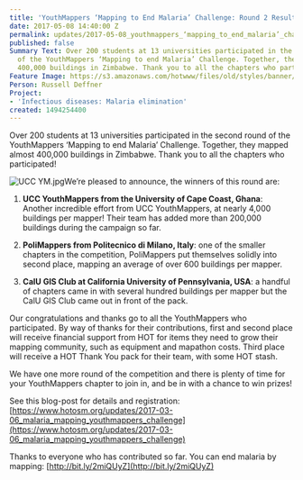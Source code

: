 ```yaml
---
title: 'YouthMappers ‘Mapping to End Malaria’ Challenge: Round 2 Results'
date: 2017-05-08 14:40:00 Z
permalink: updates/2017-05-08_youthmappers_‘mapping_to_end_malaria’_challenge_round_2_results
published: false
Summary Text: Over 200 students at 13 universities participated in the second round
  of the YouthMappers ‘Mapping to end Malaria’ Challenge. Together, they mapped almost
  400,000 buildings in Zimbabwe. Thank you to all the chapters who participated!
Feature Image: https://s3.amazonaws.com/hotwww/files/old/styles/banner/public/UCC+YM.jpg
Person: Russell Deffner
Project:
- 'Infectious diseases: Malaria elimination'
created: 1494254400
---
```


Over 200 students at 13 universities participated in the second round of the YouthMappers ‘Mapping to end Malaria’ Challenge. Together, they mapped almost 400,000 buildings in Zimbabwe. Thank you to all the chapters who participated!

![UCC YM.jpg](https://cdn.hotosm.org/website/UCC+YM.jpg)We’re pleased to announce, the winners of this round are:

1. **UCC YouthMappers from the University of Cape Coast, Ghana**: Another incredible effort from UCC YouthMappers, at nearly 4,000 buildings per mapper! Their team has added more than 200,000 buildings during the campaign so far.

2. **PoliMappers from Politecnico di Milano, Italy**: one of the smaller chapters in the competition, PoliMappers put themselves solidly into second place, mapping an average of over 600 buildings per mapper.

3. **CalU GIS Club at California University of Pennsylvania, USA**: a handful of chapters came in with several hundred buildings per mapper but the CalU GIS Club came out in front of the pack.

Our congratulations and thanks go to all the YouthMappers who participated. By way of thanks for their contributions, first and second place will receive financial support from HOT for items they need to grow their mapping community, such as equipment and mapathon costs. Third place will receive a HOT Thank You pack for their team, with some HOT stash.

We have one more round of the competition and there is plenty of time for your YouthMappers chapter to join in, and be in with a chance to win prizes!

See this blog-post for details and registration: [https://www.hotosm.org/updates/2017-03-06_malaria_mapping_youthmappers_challenge](https://www.hotosm.org/updates/2017-03-06_malaria_mapping_youthmappers_challenge)

Thanks to everyone who has contributed so far. You can end malaria by mapping: [http://bit.ly/2miQUyZ](http://bit.ly/2miQUyZ)